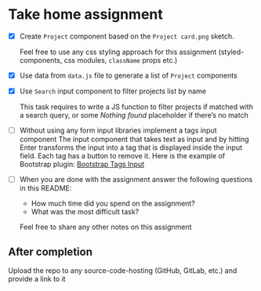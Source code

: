 # Take home assignment

- [x] Create `Project` component based on the `Project card.png` sketch.

  Feel free to use any css styling approach for this assignment (styled-components, css modules, `className` props etc.)

- [x] Use data from `data.js` file to generate a list of `Project` components

- [x] Use `Search` input component to filter projects list by name

  This task requires to write a JS function to filter projects if matched with a search query, or some *Nothing found* placeholder if there’s no match

- [ ] Without using any form input libraries implement a tags input component
  The input component that takes text as input and by hitting Enter transforms the input into a tag that is displayed inside the input field. Each tag has a button to remove it.
  Here is the example of Bootstrap plugin: [Bootstrap Tags Input](https://bootstrap-tagsinput.github.io/bootstrap-tagsinput/examples/)

- [ ] When you are done with the assignment answer the following questions in this README:
  - How much time did you spend on the assignment?
  - What was the most difficult task?
  
  Feel free to share any other notes on this assignment


## After completion
Upload the repo to any source-code-hosting (GitHub, GitLab, etc.) and provide a link to it
